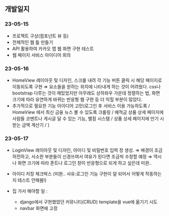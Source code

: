 ## 개발일지

### 23-05-15

- 프로젝트 구상(컴포넌트 뷰 등)
- 전체적인 웹 틀 만들기
- API 활용하여 카카오 맵 웹 화면 구현 테스트
- 웹 페이지 서비스 아이디어 회의 

### 23-05-16

- HomeView 레이아웃 및 디자인, 스크롤 내려 각 기능 버튼 클릭 시 해당 페이지로 이동되도록 구현 
  ⇒ 요소들을 원하는 위치에 나타내게 하는 것이 어려웠다. css나 bootstrap 다루는 것이 재밌었지만
     아무래도 상하좌우 가운데 정렬하는 법, 화면 크기에 따라 유연하게 바뀌는 반응형 웹 구현 등 더 익힐 부분이 많았다.
- 추가적으로 필요한 기능 아이디어 고민(로그인 후 서비스 이용 가능하도록 / HomeView 에서 최신 금융 뉴스 볼 수 있도록 크롤링 / 예적금 상품 상세 페이지에 사람들 코멘트나 게시글 달 수 있는 기능, 별점 시스템 / 상품 상세 페이지에 만기 시 받는 금액 계산기 /  )

### 23-05-17

- LoginView 레이아웃 및 디자인, 아이디 및 비밀번호 입력 창 생성. 
  ⇒ 배경이 조금 허전하고, 사소한 부분들이 신경쓰여서 여유가 된다면 조금씩 수정할 예정 
  ⇒ 역시나 화면 크기에 따라 폰트나 로그인 창이 반응형으로 되게 하고 싶은데 미완.. 
- 아이디 저장 체크박스 (미완.. 사유:로그인 기능 구현이 덜 되어서 어떻게 작동하는 지 테스트 안해봄!)

- 집 가서 해야할 일 : 
     - django에서 구현했었던 커뮤니티(CRUD) template을 vue에 옮기기 시도 
     - navbar 화면에 고정 